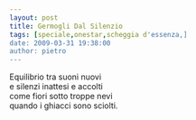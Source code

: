 ```yaml
---
layout: post
title: Germogli Dal Silenzio
tags: [speciale,onestar,scheggia d'essenza,]
date: 2009-03-31 19:38:00
author: pietro
---
```

Equilibrio tra suoni nuovi<br/>e silenzi inattesi e accolti<br/>come fiori sotto troppe nevi<br/>quando i ghiacci sono sciolti.
